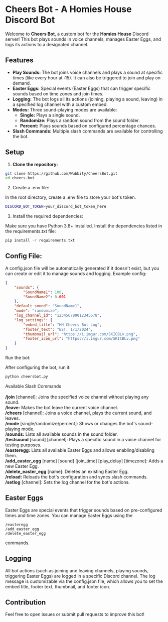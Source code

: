 # Cheers Bot - A Homies House Discord Bot

Welcome to **Cheers Bot**, a custom bot for the **Homies House** Discord server! This bot plays sounds in voice channels, manages Easter Eggs, and logs its actions to a designated channel.

## Features

- **Play Sounds:** The bot joins voice channels and plays a sound at specific times (like every hour at :15). It can also be triggered to join and play on demand.
- **Easter Eggs:** Special events (Easter Eggs) that can trigger specific sounds based on time zones and join times.
- **Logging:** The bot logs all its actions (joining, playing a sound, leaving) in a specified log channel with a custom embed.
- **Modes:** Three sound-playing modes are available:
  - **Single:** Plays a single sound.
  - **Randomize:** Plays a random sound from the sound folder.
  - **Percent:** Plays sounds based on configured percentage chances.
- **Slash Commands:** Multiple slash commands are available for controlling the bot.

## Setup

1. **Clone the repository:**

```bash
git clone https://github.com/Wubbity/CheersBot.git
cd cheers-bot
```

2. Create a .env file:

In the root directory, create a .env file to store your bot's token.
```bash
DISCORD_BOT_TOKEN=your_discord_bot_token_here
```

3. Install the required dependencies:

Make sure you have Python 3.8+ installed. Install the dependencies listed in the requirements.txt file:

```bash
pip install -r requirements.txt
```
## Config File:

A config.json file will be automatically generated if it doesn't exist, but you can create or edit it to manage sounds and logging. Example config:

```json
{
    "sounds": {
        "SoundName1": 100,
        "SoundName2": 0.001
    },
    "default_sound": "SoundName1",
    "mode": "randomize",
    "log_channel_id": "123456789012345678",
    "log_settings": {
        "embed_title": "HH Cheers Bot Log",
        "footer_text": "EST. 1/1/2024",
        "thumbnail_url": "https://i.imgur.com/SKICBLv.png",
        "footer_icon_url": "https://i.imgur.com/SKICBLv.png"
    }
}
```
Run the bot:

After configuring the bot, run it:

```bash
python cheersbot.py
```
Available Slash Commands<br/><br/>
**/join** [channel]: Joins the specified voice channel without playing any sound. <br/>
**/leave:** Makes the bot leave the current voice channel.<br/>
**/cheers** [channel]: Joins a voice channel, plays the current sound, and leaves.<br/>
**/mode** [single/randomize/percent]: Shows or changes the bot's sound-playing mode.<br/>
**/sounds:** Lists all available sounds in the sound folder.<br/>
**/testsound** [sound] [channel]: Plays a specific sound in a voice channel for testing purposes.<br/>
**/easteregg:** Lists all available Easter Eggs and allows enabling/disabling them.<br/>
**/add_easter_egg** [name] [sound] [join_time] [play_delay] [timezone]: Adds a new Easter Egg.<br/>
**/delete_easter_egg** [name]: Deletes an existing Easter Egg.<br/>
**/reload:** Reloads the bot's configuration and syncs slash commands.<br/>
**/setlog** [channel]: Sets the log channel for the bot's actions.<br/>

## Easter Eggs
Easter Eggs are special events that trigger sounds based on pre-configured times and time zones. You can manage Easter Eggs using the 
```
/easteregg
/add_easter_egg
/delete_easter_egg
```
commands.

## Logging
All bot actions (such as joining and leaving channels, playing sounds, triggering Easter Eggs) are logged in a specific Discord channel. The log message is customizable via the config.json file, which allows you to set the embed title, footer text, thumbnail, and footer icon.

## Contribution
Feel free to open issues or submit pull requests to improve this bot!
